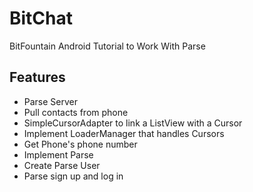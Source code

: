 # BitChat
BitFountain Android Tutorial to Work With Parse

## Features
* Parse Server
* Pull contacts from phone
* SimpleCursorAdapter to link a ListView with a Cursor
* Implement LoaderManager that handles Cursors
* Get Phone's phone number
* Implement Parse
* Create Parse User
* Parse sign up and log in 